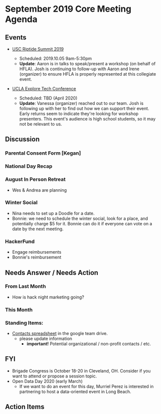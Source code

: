 # September 2019 Core Meeting Agenda

## Events

* [USC Riptide Summit 2019](https://uscriptide.com)
  * Scheduled: 2019.10.05 9am-5:30pm
  * __Update__: Aaron is in talks to speak/present a workshop (on behalf of HFLA). Josh is continuing to follow-up with Aaron and Irene (organizer) to ensure HFLA is properly represented at this collegiate event.
  
* [UCLA Explore Tech Conference](https://exploretech.la)
  * Scheduled: TBD (April 2020)
  * __Update__: Vanessa (organizer) reached out to our team. Josh is following up with her to find out how we can support their event. Early returns seem to indicate they're looking for workshop presenters. This event's audience is high school students, so it may not be relevant to us. 


## Discussion

### Parental Consent Form [Kegan]

### National Day Recap

### August In Person Retreat

- Wes & Andrea are planning

### Winter Social

- Nina needs to set up a Doodle for a date.
- Bonnie: we need to schedule the winter social, look for a place, and potentially charge $5 for it.  Bonnie can do it if everyone can vote on a date by the next meeting.

### HackerFund

- Engage reimbursements
- Bonnie's reimbursement

## Needs Answer / Needs Action

### From Last Month

* How is hack night marketing going?

### This Month

### Standing Items:

* [Contacts spreadsheet](https://docs.google.com/spreadsheets/d/1hb25B49UVwi87mXBA420q1vDS5pJJvR8AGfI9G9PNc0/) 
in the google team drive.
  * please update information
    * **important!** Potential organizational / non-profit contacts / etc.

## FYI

* Brigade Congress is October 18-20 in Cleveland, OH. Consider if you want to attend or propose a session topic.
* Open Data Day 2020 (early March)
  * If we want to do an event for this day, Murriel Perez is interested in partnering to host a data-oriented event in Long Beach.

## Action Items
